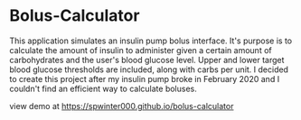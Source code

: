 # Bolus-Calculator
This application simulates an insulin pump bolus interface. It's purpose is to calculate the amount of insulin to administer given a certain amount of carbohydrates and the user's blood glucose level. Upper and lower target blood glucose thresholds are included, along with carbs per unit. I decided to create this project after my insulin pump broke in February 2020 and I couldn't find an efficient way to calculate boluses. 

view demo at https://spwinter000.github.io/bolus-calculator
